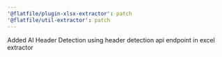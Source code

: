 ```yaml
---
'@flatfile/plugin-xlsx-extractor': patch
'@flatfile/util-extractor': patch
---
```


Added AI Header Detection using header detection api endpoint in excel extractor
